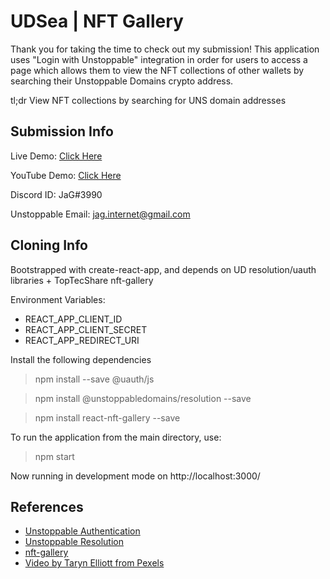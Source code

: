 # UDSea | NFT Gallery

Thank you for taking the time to check out my submission! This application uses "Login with Unstoppable" integration in order for users to access a page which allows them to view the NFT collections of other wallets by searching their Unstoppable Domains crypto address.

tl;dr View NFT collections by searching for UNS domain addresses

## Submission Info

Live Demo: [Click Here](https://udsea.netlify.app)

YouTube Demo: [Click Here](https://youtu.be/vDWVJgL7cg0)

Discord ID: JaG#3990

Unstoppable Email: jag.internet@gmail.com


## Cloning Info

Bootstrapped with create-react-app, and depends on UD resolution/uauth libraries + TopTecShare nft-gallery

Environment Variables:
- REACT_APP_CLIENT_ID
- REACT_APP_CLIENT_SECRET
- REACT_APP_REDIRECT_URI

Install the following dependencies

> npm install --save @uauth/js

> npm install @unstoppabledomains/resolution --save

> npm install react-nft-gallery --save

To run the application from the main directory, use:
> npm start

Now running in development mode on http://localhost:3000/


## References

- [Unstoppable Authentication](https://github.com/unstoppabledomains/uauth)
- [Unstoppable Resolution](https://github.com/unstoppabledomains/resolution)
- [nft-gallery](https://github.com/TopTecShare/nft-gallery)
- [Video by Taryn Elliott from Pexels](https://www.pexels.com/video/view-of-the-table-mountain-of-cape-town-from-a-beach-shore-3326847/)
